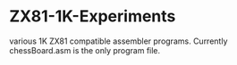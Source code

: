 # ZX81-1K-Experiments
 various 1K ZX81 compatible assembler programs. Currently chessBoard.asm is the only program file.
